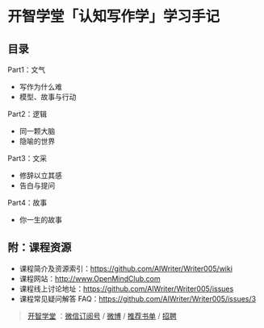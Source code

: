 # 开智学堂「认知写作学」学习手记

## 目录

Part1：文气

- 写作为什么难    
- 模型、故事与行动

Part2：逻辑

- 同一颗大脑  
- 隐喻的世界

Part3：文采

- 修辞以立其感
- 告白与提问

Part4：故事

- 你一生的故事

## 附：课程资源

- 课程简介及资源索引：https://github.com/AIWriter/Writer005/wiki
- 课程网站：http://www.OpenMindClub.com
- 课程线上讨论地址：https://github.com/AIWriter/Writer005/issues
- 课程常见疑问解答 FAQ：https://github.com/AIWriter/Writer005/issues/3

> [开智学堂](http://www.openmindclub.com/) ：[微信订阅号](http://weixin.sogou.com/weixin?type=1&query=%E5%BC%80%E6%99%BA%E5%AD%A6%E5%A0%82&ie=utf8&_sug_=y&_sug_type_=) / [微博](http://weibo.com/openmindclub) / [推荐书单](http://www.douban.com/people/openmindclub/doulists/all) / [招聘](https://github.com/OpenMindClub/Share/wiki/InfoJob)

